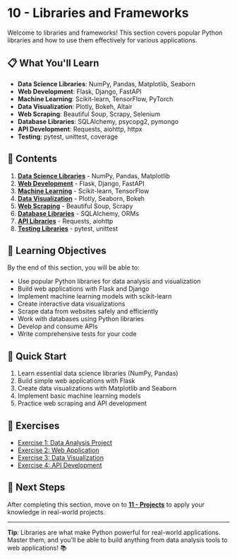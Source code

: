 # 10 - Libraries and Frameworks

Welcome to libraries and frameworks! This section covers popular Python libraries and how to use them effectively for various applications.

## 📋 What You'll Learn

- **Data Science Libraries**: NumPy, Pandas, Matplotlib, Seaborn
- **Web Development**: Flask, Django, FastAPI
- **Machine Learning**: Scikit-learn, TensorFlow, PyTorch
- **Data Visualization**: Plotly, Bokeh, Altair
- **Web Scraping**: Beautiful Soup, Scrapy, Selenium
- **Database Libraries**: SQLAlchemy, psycopg2, pymongo
- **API Development**: Requests, aiohttp, httpx
- **Testing**: pytest, unittest, coverage

## 📁 Contents

1. **[Data Science Libraries](01_data_science.md)** - NumPy, Pandas, Matplotlib
2. **[Web Development](02_web_development.md)** - Flask, Django, FastAPI
3. **[Machine Learning](03_machine_learning.md)** - Scikit-learn, TensorFlow
4. **[Data Visualization](04_data_visualization.md)** - Plotly, Seaborn, Bokeh
5. **[Web Scraping](05_web_scraping.md)** - Beautiful Soup, Scrapy
6. **[Database Libraries](06_database_libraries.md)** - SQLAlchemy, ORMs
7. **[API Libraries](07_api_libraries.md)** - Requests, aiohttp
8. **[Testing Libraries](08_testing_libraries.md)** - pytest, unittest

## 🎯 Learning Objectives

By the end of this section, you will be able to:
- Use popular Python libraries for data analysis and visualization
- Build web applications with Flask and Django
- Implement machine learning models with scikit-learn
- Create interactive data visualizations
- Scrape data from websites safely and efficiently
- Work with databases using Python libraries
- Develop and consume APIs
- Write comprehensive tests for your code

## 🚀 Quick Start

1. Learn essential data science libraries (NumPy, Pandas)
2. Build simple web applications with Flask
3. Create data visualizations with Matplotlib and Seaborn
4. Implement basic machine learning models
5. Practice web scraping and API development

## 📝 Exercises

- [Exercise 1: Data Analysis Project](exercises/exercise_01_data_analysis.md)
- [Exercise 2: Web Application](exercises/exercise_02_web_app.md)
- [Exercise 3: Data Visualization](exercises/exercise_03_visualization.md)
- [Exercise 4: API Development](exercises/exercise_04_api_development.md)

## 🔗 Next Steps

After completing this section, move on to **[11 - Projects](../11_projects/README.md)** to apply your knowledge in real-world projects.

---

**Tip**: Libraries are what make Python powerful for real-world applications. Master them, and you'll be able to build anything from data analysis tools to web applications! 📚 